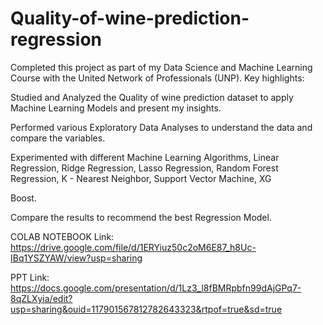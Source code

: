 # Quality-of-wine-prediction-regression

Completed this project as part of my Data Science and Machine Learning Course with the United Network of Professionals (UNP). Key highlights:

Studied and Analyzed the Quality of wine prediction dataset to apply Machine Learning Models and present my insights.

Performed various Exploratory Data Analyses to understand the data and compare the variables.

Experimented with different Machine Learning Algorithms, Linear Regression, Ridge Regression, Lasso Regression, Random Forest Regression, K - Nearest Neighbor, Support Vector Machine, XG

Boost.

Compare the results to recommend the best Regression Model.

COLAB NOTEBOOK Link: https://drive.google.com/file/d/1ERYiuz50c2oM6E87_h8Uc-IBq1YSZYAW/view?usp=sharing

PPT Link: https://docs.google.com/presentation/d/1Lz3_l8fBMRpbfn99dAjGPq7-8qZLXyia/edit?usp=sharing&ouid=117901567812782643323&rtpof=true&sd=true
